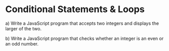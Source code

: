# Conditional Statements & Loops

a) Write a JavaScript program that accepts two integers and displays the larger of the two.

b) Write a JavaScript program that checks whether an integer is an even or an odd number.
